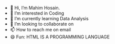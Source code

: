 - 👋 Hi, I’m Mahim Hosain.
- 👀 I’m interested in Coding
- 🌱 I’m currently learning Data Analysis 
- 💞️ I’m looking to collaborate on 
- 📫 How to reach me on email
- 😄 Fun: HTML IS A PROGRAMMING LANGUAGE 

